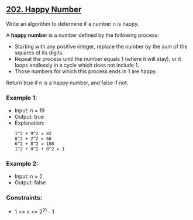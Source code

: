 ## [202. Happy Number](https://leetcode.com/problems/happy-number/)

Write an algorithm to determine if a number n is happy.

A __happy number__ is a number defined by the following process:
- Starting with any positive integer, replace the number by the sum of the squares of its digits.
- Repeat the process until the number equals 1 (where it will stay), or it loops endlessly in a cycle which does not include 1.
- Those numbers for which this process ends in 1 are happy.

Return true if n is a happy number, and false if not.

### Example 1:
- Input: n = 19
- Output: true
- Explanation:
    ```
    1^2 + 9^2 = 82
    8^2 + 2^2 = 68
    6^2 + 8^2 = 100
    1^2 + 0^2 + 0^2 = 1
    ```
### Example 2:
- Input: n = 2
- Output: false

### Constraints:
- 1 <= n <= 2<sup>31</sup> - 1